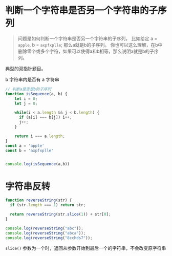# 判断一个字符串是否另一个字符串的子序列

> 问题是如何判断一个字符串是否另一个字符串的子序列， 比如给定 a = `apple`, b = `axpfxplle`; 那么a就是b的子序列。 你也可以这么理解，在b中删除零个或多个字符，如果可以使得a和b相等，那么说明a就是b的子序列。

典型的双指针题目。

b 字符串内是否有 a 字符串

```js
// 判断a是否是b的子序列
function isSequence(a, b) {
    let i = 0;
    let j = 0;

    while(i < a.length && j < b.length) {
      if (a[i] === b[j]) i++;
      j++;
    }

    return i === a.length;
} 
const a = 'apple' 
const b = 'axpfxplle'


console.log(isSequence(a,b))
```

# 字符串反转

```js
function reverseString(str) {
  if (str.length === 1) return str;

  return reverseString(str.slice(1)) + str[0];
}

console.log(reverseString("abc"));
console.log(reverseString("abca"));
console.log(reverseString("8cchds7"));
```

`slice()` 参数为一个时，返回从参数开始到最后一个的字符串，不会改变原字符串
